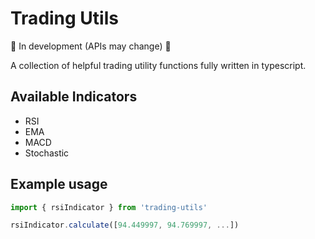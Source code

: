 # Trading Utils

🚧 In development (APIs may change) 🚧

A collection of helpful trading utility functions fully written in typescript.

## Available Indicators

* RSI
* EMA
* MACD
* Stochastic

## Example usage

```typescript
import { rsiIndicator } from 'trading-utils'

rsiIndicator.calculate([94.449997, 94.769997, ...])
```